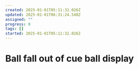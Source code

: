 ```yaml
---
created: 2025-01-01T05:11:32.026Z
updated: 2025-01-01T06:31:24.548Z
assigned: ""
progress: 0
tags: []
started: 2025-01-01T05:11:32.026Z
---
```


# Ball fall out of cue ball display

